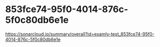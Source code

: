 # 853fce74-95f0-4014-876c-5f0c80db6e1e
https://sonarcloud.io/summary/overall?id=examly-test_853fce74-95f0-4014-876c-5f0c80db6e1e
